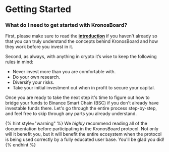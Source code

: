 # Getting Started

### **What do I need to get started with KronosBoard?**

First, please make sure to read the [**introduction**](../../) if you haven't already so that you can truly understand the concepts behind KronosBoard and how they work before you invest in it.

Second, as always, with anything in crypto it’s wise to keep the following rules in mind:

* Never invest more than you are comfortable with.
* Do your own research.
* Diversify your risks.
* Take your initial investment out when in profit to secure your capital.

Once you are ready to take the next step it's time to figure out how to bridge your funds to Binance Smart Chain (BSC) if you don't already have investable funds there. Let's go through the entire process step-by-step, and feel free to skip through any parts you already understand.

{% hint style="warning" %}
We _highly_ recommend reading all of the documentation before participating in the KronosBoard protocol. Not only will it benefit you, but it will benefit the entire ecosystem when the protocol is being used correctly by a fully educated user base. You'll be glad you did!
{% endhint %}

